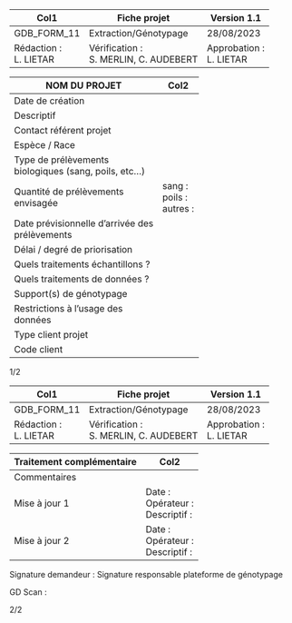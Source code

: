 |Col1|Fiche projet|Version 1.1|
|---|---|---|
|GDB_FORM_11|Extraction/Génotypage|28/08/2023|
|Rédaction :<br>L. LIETAR|Vérification :<br>S. MERLIN, C. AUDEBERT|Approbation :<br>L. LIETAR|



|NOM DU PROJET|Col2|
|---|---|
|Date de création||
|Descriptif||
|Contact référent projet||
|Espèce / Race||
|Type de prélèvements<br>biologiques (sang, poils, etc…)||
|Quantité de prélèvements<br>envisagée|sang :<br>poils :<br>autres :|
|Date prévisionnelle d’arrivée des<br>prélèvements||
|Délai / degré de priorisation||
|Quels traitements échantillons ?||
|Quels traitements de données ?||
|Support(s) de génotypage||
|Restrictions à l’usage des<br>données||
|Type client projet||
|Code client||


1/2

|Col1|Fiche projet|Version 1.1|
|---|---|---|
|GDB_FORM_11|Extraction/Génotypage|28/08/2023|
|Rédaction :<br>L. LIETAR|Vérification :<br>S. MERLIN, C. AUDEBERT|Approbation :<br>L. LIETAR|



|Traitement complémentaire|Col2|
|---|---|
|Commentaires||
|Mise à jour 1|Date :<br>Opérateur :<br>Descriptif :|
|Mise à jour 2|Date :<br>Opérateur :<br>Descriptif :|


Signature demandeur : Signature responsable plateforme de génotypage

GD Scan :

2/2

